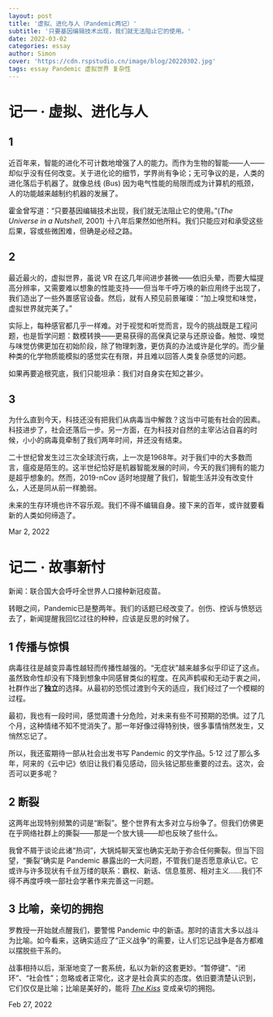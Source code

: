 ```yaml
---
layout: post
title: '虚拟、进化与人（Pandemic两记）'
subtitle: '只要基因编辑技术出现，我们就无法阻止它的使用。'
date: 2022-03-02
categories: essay
author: Simon
cover: 'https://cdn.rspstudio.cn/image/blog/20220302.jpg'
tags: essay Pandemic 虚拟世界 复杂性
---
```


# 记一 · 虚拟、进化与人

## 1

近百年来，智能的进化不可计数地增强了人的能力。而作为生物的智能——人——却似乎没有任何改变。关于进化论的细节，学界尚有争论；无可争议的是，人类的进化落后于机器了。就像总线 (Bus) 因为电气性能的局限而成为计算机的瓶颈，人的功能越来越制约机器的发展了。

霍金曾写道：“只要基因编辑技术出现，我们就无法阻止它的使用。”(*The Universe in a Nutshell*, 2001) 十八年后果然如他所料。我们只能应对和承受这些后果，容或些微困难，但确是必经之路。

## 2

最近最火的，虚拟世界，虽说 VR 在这几年间进步甚微——依旧头晕，而要大幅提高分辨率，又需要难以想象的性能支持——但当年千呼万唤的新应用终于出现了，我们造出了一些外置感官设备。然后，就有人预见前景璀璨：“加上嗅觉和味觉，虚拟世界就完美了。”

实际上，每种感官都几乎一样难。对于视觉和听觉而言，现今的挑战既是工程问题，也是哲学问题：数模转换——更易获得的高保真记录与还原设备。触觉、嗅觉与味觉仿佛更加在初始阶段，除了物理刺激，更仿真的办法或许是化学的。而少量种类的化学物质能模拟的感觉实在有限，并且难以回答人类复杂感觉的问题。

如果再要追根究底，我们只能坦承：我们对自身实在知之甚少。

## 3

为什么直到今天，科技还没有把我们从病毒当中解救？这当中可能有社会的因素。科技进步了，社会还落后一步。另一方面，在为科技对自然的主宰沾沾自喜的时候，小小的病毒竟牵制了我们两年时间，并还没有结束。

二十世纪曾发生过三次全球流行病，上一次是1968年。对于我们中的大多数而言，瘟疫是陌生的。这半世纪恰好是机器智能发展的时间，今天的我们拥有的能力是超乎想象的。然而，2019-nCov 适时地提醒了我们，智能生活并没有改变什么，人还是同从前一样脆弱。

未来的生存环境也许不容乐观。我们不得不编辑自身。接下来的百年，或许就要看新的人类如何缔造了。

Mar 2, 2022


# 记二 · 故事新忖

新闻：联合国大会呼吁全世界人口接种新冠疫苗。

转眼之间，Pandemic已是整两年。我们的话题已经改变了。创伤、控诉与愤怒远去了，新闻提醒我回忆过往的种种，应该是反思的时候了。

## 1 传播与惊惧

病毒往往是越变异毒性越轻而传播性越强的。“无症状”越来越多似乎印证了这点。虽然致命性却没有下降到想象中同感冒类似的程度。在风声鹤唳和无动于衷之间，社群作出了**独立**的选择。从最初的恐慌过渡到今天的适应，我们经过了一个模糊的过程。

最初，我也有一段时间，感觉周遭十分危险，对未来有些不可预期的恐惧。过了几个月，这种情绪不知不觉消失了。那一年好像过得特别快，很多事情悄然发生，又悄然忘记了。

所以，我还蛮期待一部从社会出发书写 Pandemic 的文学作品。5·12 过了那么多年，阿来的《云中记》依旧让我们看见感动，回头铭记那些重要的过去。这次，会否可以更多呢？

## 2 断裂

这两年出现特别频繁的词是“断裂”。整个世界有太多对立与纷争了。但我们仿佛更在乎网络社群上的撕裂——那是一个放大镜——却也反映了些什么。

我曾不屑于谈论此诸“热词”，大锅炖聊天室也确实无助于弥合任何撕裂。但当下回望，“撕裂”确实是 Pandemic 暴露出的一大问题，不管我们是否愿意承认它。它或许与许多现状有千丝万缕的联系：霸权、新话、信息茧房、相对主义……我们不得不再度呼唤一部社会学著作来完善这一问题。

## 3 比喻，亲切的拥抱

罗教授一开始就点醒我们，要警惕 Pandemic 中的新语。那时的语言大多以战斗为比喻。如今看来，这确实适应了“正义战争”的需要，让人们忘记战争是各方都难以摆脱些干系的。

战事相持以后，渐渐地变了一套系统，私以为新的这套更妙。“暂停键”、“闭环”、“社会性”；忽略或者正常化，这才是社会真实的态度。依旧要清楚认识到，它们仅仅是比喻；比喻是美好的，能将 [*The Kiss*](https://www.getdailyart.com/24010/francesco-hayez/el-beso) 变成亲切的拥抱。

Feb 27, 2022
